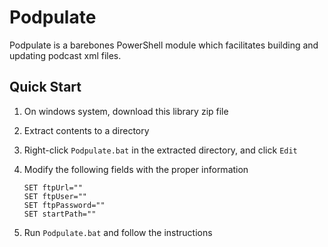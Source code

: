 # Podpulate

Podpulate is a barebones PowerShell module which facilitates building and updating podcast xml files.  

## Quick Start
1. On windows system, download this library zip file
1. Extract contents to a directory
1. Right-click `Podpulate.bat` in the extracted directory, and click `Edit`
1. Modify the following fields with the proper information

    ``` 
    SET ftpUrl=""
    SET ftpUser=""
    SET ftpPassword=""
    SET startPath=""
    ```
1. Run `Podpulate.bat` and follow the instructions